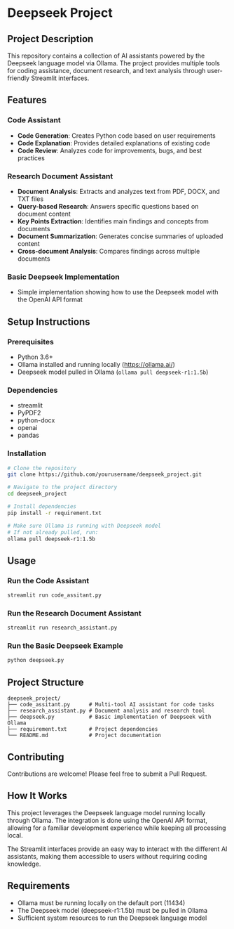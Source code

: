 # Deepseek Project

## Project Description

This repository contains a collection of AI assistants powered by the Deepseek language model via Ollama. The project provides multiple tools for coding assistance, document research, and text analysis through user-friendly Streamlit interfaces.

## Features

### Code Assistant

- **Code Generation**: Creates Python code based on user requirements
- **Code Explanation**: Provides detailed explanations of existing code
- **Code Review**: Analyzes code for improvements, bugs, and best practices

### Research Document Assistant

- **Document Analysis**: Extracts and analyzes text from PDF, DOCX, and TXT files
- **Query-based Research**: Answers specific questions based on document content
- **Key Points Extraction**: Identifies main findings and concepts from documents
- **Document Summarization**: Generates concise summaries of uploaded content
- **Cross-document Analysis**: Compares findings across multiple documents

### Basic Deepseek Implementation

- Simple implementation showing how to use the Deepseek model with the OpenAI API format

## Setup Instructions

### Prerequisites

- Python 3.6+
- Ollama installed and running locally (https://ollama.ai/)
- Deepseek model pulled in Ollama (`ollama pull deepseek-r1:1.5b`)

### Dependencies

- streamlit
- PyPDF2
- python-docx
- openai
- pandas

### Installation

```bash
# Clone the repository
git clone https://github.com/yourusername/deepseek_project.git

# Navigate to the project directory
cd deepseek_project

# Install dependencies
pip install -r requirement.txt

# Make sure Ollama is running with Deepseek model
# If not already pulled, run:
ollama pull deepseek-r1:1.5b
```

## Usage

### Run the Code Assistant

```bash
streamlit run code_assitant.py
```

### Run the Research Document Assistant

```bash
streamlit run research_assistant.py
```

### Run the Basic Deepseek Example

```bash
python deepseek.py
```

## Project Structure

```
deepseek_project/
├── code_assitant.py      # Multi-tool AI assistant for code tasks
├── research_assistant.py # Document analysis and research tool
├── deepseek.py           # Basic implementation of Deepseek with Ollama
├── requirement.txt       # Project dependencies
└── README.md             # Project documentation
```

## Contributing

Contributions are welcome! Please feel free to submit a Pull Request.

## How It Works

This project leverages the Deepseek language model running locally through Ollama. The integration is done using the OpenAI API format, allowing for a familiar development experience while keeping all processing local.

The Streamlit interfaces provide an easy way to interact with the different AI assistants, making them accessible to users without requiring coding knowledge.

## Requirements

- Ollama must be running locally on the default port (11434)
- The Deepseek model (deepseek-r1:1.5b) must be pulled in Ollama
- Sufficient system resources to run the Deepseek language model
